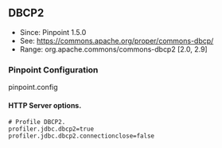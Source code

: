 ## DBCP2
* Since: Pinpoint 1.5.0
* See: https://commons.apache.org/proper/commons-dbcp/
* Range: org.apache.commons/commons-dbcp2 [2.0, 2.9]

### Pinpoint Configuration
pinpoint.config

#### HTTP Server options.
~~~
# Profile DBCP2.
profiler.jdbc.dbcp2=true
profiler.jdbc.dbcp2.connectionclose=false
~~~
